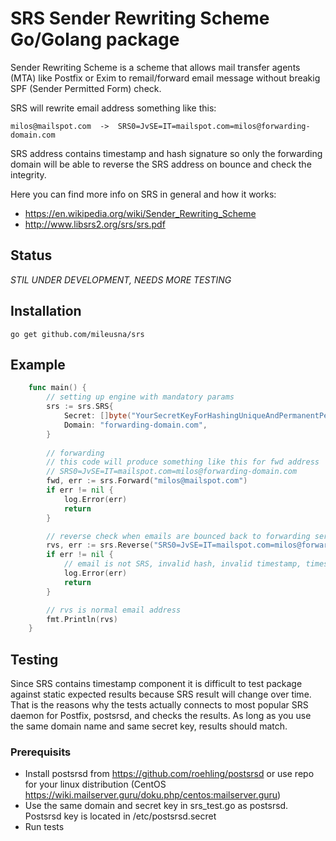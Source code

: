 # SRS Sender Rewriting Scheme Go/Golang package

Sender Rewriting Scheme is a scheme that allows mail transfer agents (MTA) like Postfix or Exim to remail/forward email message without breakig SPF (Sender Permitted Form) check.

SRS will rewrite email address something like this:

```
milos@mailspot.com  ->  SRS0=JvSE=IT=mailspot.com=milos@forwarding-domain.com
```

SRS address contains timestamp and hash signature so only the forwarding domain will be able to reverse the SRS address on bounce and check the integrity.

Here you can find more info on SRS in general and how it works:

- https://en.wikipedia.org/wiki/Sender_Rewriting_Scheme
- http://www.libsrs2.org/srs/srs.pdf


## Status

*STIL UNDER DEVELOPMENT, NEEDS MORE TESTING*

## Installation <a id="installation"></a>
```
go get github.com/mileusna/srs
```

## Example<a id="example"></a>

```go
    func main() {
        // setting up engine with mandatory params
        srs := srs.SRS{
            Secret: []byte("YourSecretKeyForHashingUniqueAndPermanentPerServer"), 
            Domain: "forwarding-domain.com",
        }
        
        // forwarding
        // this code will produce something like this for fwd address
        // SRS0=JvSE=IT=mailspot.com=milos@forwarding-domain.com        
        fwd, err := srs.Forward("milos@mailspot.com")
        if err != nil {
            log.Error(err)
            return
        }

        // reverse check when emails are bounced back to forwarding server
        rvs, err := srs.Reverse("SRS0=JvSE=IT=mailspot.com=milos@forwarding-domain.com")
        if err != nil {
            // email is not SRS, invalid hash, invalid timestamp, timestamp out of date, etc..
            log.Error(err)
            return
        }

        // rvs is normal email address
        fmt.Println(rvs)
    }
```

## Testing

Since SRS contains timestamp component it is difficult to test package against static expected results because SRS result will change over time.
That is the reasons why the tests actually connects to most popular SRS daemon for Postfix, postsrsd, and checks the results. As long as you use the same domain name and same secret key, results should match.

### Prerequisits
- Install postsrsd from https://github.com/roehling/postsrsd or use repo
for your linux distribution (CentOS https://wiki.mailserver.guru/doku.php/centos:mailserver.guru)
- Use the same domain and secret key in srs_test.go as postsrsd. Postsrsd key is located in
/etc/postsrsd.secret
- Run tests


